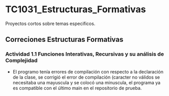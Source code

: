 # TC1031_Estructuras_Formativas
Proyectos cortos sobre temas especificos. 

## Correciones Estructuras Formativas

### Actividad 1.1 Funciones Interativas, Recursivas y su análisis de Complejidad

* El programo tenía errores de compilación con respecto a la declaración de la clase, se corrigió el error de compilación (caracter no válidos se necesitaba una mayuscula y se colocó una minuscula, el programa ya es compatible con el último main en el repositorio de prueba.

